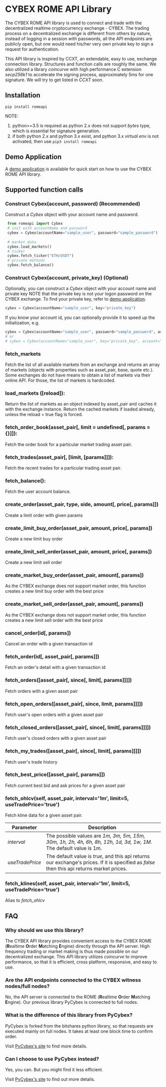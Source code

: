 # CYBEX ROME API Library

 The CYBEX ROME API library is used to connect and trade with the decentralized realtime cryptocurrency exchange - CYBEX. The trading process on a decentralized exchange is different from others by nature, instead of logging in a session with passwords, all the API endpoints are publicly open, but one would need his/her very own private key to sign a request for authentication.

 This API library is inspired by CCXT, an extendable, easy to use, exchange connection library. Structures and function calls are roughly the same. We also utilized a library *coincurve* with high performance C extension *secp256k1* to accelerate the signing process, approximately 5ms for one signature. We will try to get listed in *CCXT* soon.

## Installation

 `pip install romeapi`

 NOTE: 
 1. python>=3.5 is required as python 2.x does not support *bytes* type, which is essential for signature generation.
 1. if both python 2.x and python 3.x exist, and python 3.x *virtual env* is not activated, then use `pip3 install romeapi`

## Demo Application

A [demo application](https://github.com/CybexDex/cybex-python-demo) is available for quick start on how to use the CYBEX ROME API library.

## Supported function calls

### Construct Cybex(account, password)  (Recommended)
Construct a *Cybex* object with your account name and password.

```Python
 from romeapi import Cybex
 # init with accountName and password
 cybex = Cybex(accountName="sample_user", password="sample_password")
 
 # market data
 cybex.load_markets()
 # ticker
 cybex.fetch_ticker("ETH/USDT")
 # private methods
 cybex.fetch_balance()
```

### Construct Cybex(account, private_key) (Optional)
Optionally, you can construct a *Cybex* object with your account name and private key
NOTE that the private key is not your logon password on the CYBEX exchange. 
To find your private key, refer to [demo application](https://github.com/CybexDex/cybex-python-demo). 
 
```Python
cybex = Cybex(accountName="sample_user", key="private_key")
```

If you know your account id, you can optionally provide it to speed up the initialization, e.g.
```Python
cybex = Cybex(accountName="sample_user", password="sample_password", account="1.2.00000") 
# or
# cybex = Cybex(accountName="sample_user", key="private_key", account="1.2.00000") 
```


### fetch_markets
 Fetch the list of all available markets from an exchange and returns an array of markets (objects with properties such as asset_pair, base, quote etc.). Some exchanges do not have means to obtain a list of markets via their online API. For those, the list of markets is hardcoded.

### load_markets ([reload]):
 Return the list of markets as an object indexed by asset_pair and caches it with the exchange instance. Return the cached markets if loaded already, unless the reload = true flag is forced.
    
### fetch_order_book(asset_pair[, limit = undefined[, params = {}]]): 

 Fetch the order book for a particular market trading asset pair.

### fetch_trades(asset_pair[, [limit, [params]]]): 
 Fetch the recent trades for a particular trading asset pair.

### fetch_balance(): 
 Fetch the user account balance.

### create_order(asset_pair, type, side, amount[, price[, params]])
 Create a limit order with given params 
 
### create_limit_buy_order(asset_pair, amount, price[, params])
 Create a new limit buy order
 
### create_limit_sell_order(asset_pair, amount, price[, params])
 Create a new limit sell order
 
### create_market_buy_order(asset_pair, amount[, params])
 As the CYBEX exchange does not support market order, this function creates a new limit buy order with the best price
 
### create_market_sell_order(asset_pair, amount[, params])
 As the CYBEX exchange does not support market order, this function creates a new limit sell order with the best price
 
### cancel_order(id[, params])
 Cancel an order with a given transaction id
 
### fetch_order(id[, asset_pair[, params]])
 Fetch an order's detail with a given transaction id
 
### fetch_orders([asset_pair[, since[, limit[, params]]]])
 Fetch orders with a given asset pair
 
### fetch_open_orders([asset_pair[, since, limit, params]]]])
 Fetch user's open orders with a given asset pair
 
### fetch_closed_orders([asset_pair[, since[, limit[, params]]]])
 Fetch user's closed orders with a given asset pair
 
### fetch_my_trades([asset_pair[, since[, limit[, params]]]])
 Fetch user's trade history
  
### fetch_best_price([asset_pair[, params]])
 Fetch current best bid and ask prices for a given asset pair
 
### fetch_ohlcv(self, asset_pair, interval='1m', limit=5, useTradePrice='true')
 Fetch kline data for a given asset pair. 

Parameter | Description |
---|---|
*interval* | The possible values are *1m, 3m, 5m, 15m, 30m, 1h, 2h, 4h, 6h, 8h, 12h, 1d, 3d, 1w, 1M.* The default value is 1m. 
*useTradePrice* | The default value is *true*, and this api returns our exchange's prices. If it is specified as *false* then this api returns market prices.
 
### fetch_klines(self, asset_pair, interval='1m', limit=5, useTradePrice='true')
 Alias to *fetch_ohlcv*
 
 
 ## FAQ
 
 ### Why should we use this library?
 The CYBEX API library provides convenient access to the CYBEX ROME (**R**ealtime **O**rder **M**atching **E**ngine) directly through the API server. High frequency trading or market making is thus made possible on our decentralized exchange. 
 This API library utilizes *coincurve* to improve performance, so that it is efficient, cross platform, responsive, and easy to use.
 
 ### Are the API endpoints connected to the CYBEX witness nodes/full nodes?
 No, the API server is connected to the ROME (**R**ealtime **O**rder **M**atching **E**ngine). Our previous library PyCybex is connected to full nodes.
 
 ### What is the difference of this library from PyCybex?
 PyCybex is forked from the bitshares python library, so that requests are executed mainly on full nodes. It takes at least one block time to confirm order. 
 
 Visit [PyCybex's site](#https://github.com/CybexDex/cybex-node-doc/tree/master/transaction/python) to find more details. 
 
 
 ### Can I choose to use PyCybex instead?
 Yes, you can. But you might find it less efficient. 
 
 Visit [PyCybex's site](#https://github.com/CybexDex/cybex-node-doc/tree/master/transaction/python) to find out more details.
